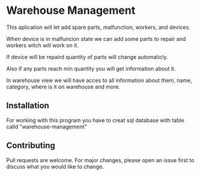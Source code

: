 # Warehouse Management

This aplication will let add spare parts, malfunction, workers, and devices. 

When device is in malfuncion state we can add some parts to repair and workers witch will work on it.

If device will be repaird quantity of parts will change automaticly.

Also if any parts reach min quantity you will get information about it.

In warehouse view we will have acces to all information about them, name, category, where is it on warehouse and more.

## Installation

For working with this program you have to creat sql database with table calld "warehouse-management"

## Contributing

Pull requests are welcome. For major changes, please open an issue first
to discuss what you would like to change.
